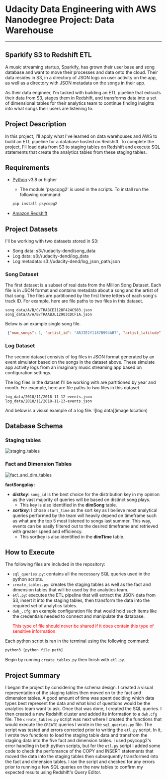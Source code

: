 # Udacity Data Engineering with AWS Nanodegree Project: Data Warehouse

---

## Sparkify S3 to Redshift ETL

A music streaming startup, Sparkify, has grown their user base and song database and want to move their processes and data onto the cloud. Their data resides in S3, in a directory of JSON logs on user activity on the app, as well as a directory with JSON metadata on the songs in their app.

As their data engineer, I'm tasked with building an ETL pipeline that extracts their data from S3, stages them in Redshift, and transforms data into a set of dimensional tables for their analytics team to continue finding insights into what songs their users are listening to.

## Project Description

In this project, I'll apply what I've learned on data warehouses and AWS to build an ETL pipeline for a database hosted on Redshift. To complete the project, I'll load data from S3 to staging tables on Redshift and execute SQL statements that create the analytics tables from these staging tables.

## Requirements

- [Python](https://www.python.org/downloads/) v3.8 or higher
  - The module 'psycopg2' is used in the scripts. To install run the following command:

  ```bash
  pip install psycopg2
  ```

- [Amazon Redshift](https://docs.aws.amazon.com/redshift/)

## Project Datasets

I'll be working with two datasets stored in S3:

- Song data: s3://udacity-dend/song_data
- Log data: s3://udacity-dend/log_data
- Log metadata: s3://udacity-dend/log_json_path.json

### Song Dataset

The first dataset is a subset of real data from the Million Song Dataset. Each file is in JSON format and contains metadata about a song and the artist of that song. The files are partitioned by the first three letters of each song's track ID. For example, here are file paths to two files in this dataset.

```text
song_data/A/B/C/TRABCEI128F424C983.json
song_data/A/A/B/TRAABJL12903CDCF1A.json
```

Below is an example single song file.

```json
 {"num_songs": 1, "artist_id": "ARJIE2Y1187B994AB7", "artist_latitude": null, "artist_longitude": null, "artist_location": "", "artist_name": "Line Renaud", "song_id": "SOUPIRU12A6D4FA1E1", "title": "Der Kleine Dompfaff", "duration": 152.92036, "year": 0}
```

### Log Dataset

The second dataset consists of log files in JSON format generated by an event simulator based on the songs in the dataset above. These simulate app activity logs from an imaginary music streaming app based on configuration settings.

The log files in the dataset I'll be working with are partitioned by year and month. For example, here are file paths to two files in this dataset.

```text
log_data/2018/11/2018-11-12-events.json
log_data/2018/11/2018-11-13-events.json
```

And below is a visual example of a log file.
![log data](image location)

## Database Schema

### Staging tables

![staging_tables]()

### Fact and Dimension Tables

![fact_and_dim_tables]()

**factSongplay:**

- ***distkey***: `song_id` is the best choice for the distribution key in my opinion as the vast majority of queries will be based on distinct song plays.
  - This key is also identified in the **dimSong** table.
- ***sortkey***: I chose `start_time` as the sort key as I believe most analytical queries performed by the team will heavily depend on timeframe such as what are the top 5 most listened to songs last summer. This way, events can be easily filtered out to the desired timeframe and retrieved with greater speed and efficiency.
  - This sortkey is also identified in the **dimTime** table.

## How to Execute

The following files are included in the repository:

- `sql_queries.py`: contains all the necessary SQL queries used in the python scripts.
- `create_tables.py`: creates the staging tables as well as the fact and dimension tables that will be used by the analytics team.
- `etl.py`: executes the ETL pipeline that will extract the JSON data from S3, insert it into the staging tables, then transform the data into the required set of analytics tables.
- `dwh_.cfg`: an example configuration file that would hold such items like the credentials needed to connect and manipulate the database. <p style="color:red">This type of file should never be shared if it does contain this type of sensitive information.</p>

Each python script is ran in the terminal using the following command:

```bash
python3 [python file path]
```

Begin by running `create_tables.py` then finish with `etl.py`.

## Project Summary

I began the project by considering the schema design. I created a visual representation of the staging tables then moved on to the fact and dimension tables. A good amount of time was spent deciding which data types best represent the data and what kind of questions would be the analytics team want to ask. Once that was done, I created the SQL queries. I then created a new Redshift cluster and added its information to a `dwh.cfg` file. The `create_tables.py` script was next where I created the functions that would execute the `CREATE` queries I wrote in the `sql_queries.py` file. The script was tested and errors corrected prior to writing the `etl.py` script. In it, I wrote two functions to load the staging table data and transfrom the stagiing data into the five fact and dimension tables. I used psycopg2's error handling in both python scripts, but for the `etl.py` script I added some code to check the perfomance of the COPY and INSERT statements that moved the data into the staging tables then subsequently transformed into the fact and dimension tables. I ran the script and checked for any errors prior to running a few SQL queries on the new tables to confirm my expected results using Redshift's Query Editor.

